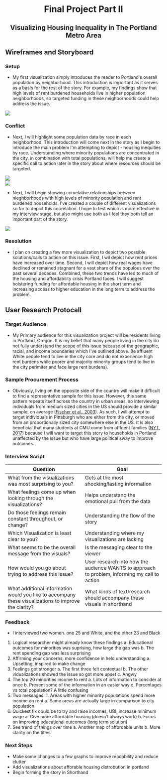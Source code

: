 <h1 align="center">
  
Final Project Part II
  
</h1>

<h2 align="center">
  
Visualizing Housing Inequality in The Portland Metro Area
  
</h2>

## Wireframes and Storyboard

### Setup
  - My first visualization simply introduces the reader to Portland's overall population by neighborhood. This introduction is important as it serves as a basis for the rest of the story. For example, my findings show that high levels of rent burdened households live in higher population neighborhoods, so targeted funding in these neighborhoods could help address the issue.
<div class='tableauPlaceholder' id='viz1669769852170' style='position: relative'><noscript><a href='#'><img alt=' ' src='https:&#47;&#47;public.tableau.com&#47;static&#47;images&#47;CP&#47;CP9M944PP&#47;1_rss.png' style='border: none' /></a></noscript><object class='tableauViz'  style='display:none;'><param name='host_url' value='https%3A%2F%2Fpublic.tableau.com%2F' /> <param name='embed_code_version' value='3' /> <param name='path' value='shared&#47;CP9M944PP' /><param name='static_image' value='https:&#47;&#47;public.tableau.com&#47;static&#47;images&#47;CP&#47;CP9M944PP&#47;1.png' /> <param name='animate_transition' value='yes' /><param name='display_static_image' value='yes' /><param name='display_spinner' value='yes' /><param name='display_overlay' value='yes' /><param name='display_count' value='yes' /><param name='language' value='en-US' /></object></div>                
<script type='text/javascript'>                    
  var divElement = document.getElementById('viz1669769852170');                    
  var vizElement = divElement.getElementsByTagName('object')[0];                    
  vizElement.style.width='100%';vizElement.style.height=(divElement.offsetWidth*0.75)+'px';                    
  var scriptElement = document.createElement('script');                    
  scriptElement.src = 'https://public.tableau.com/javascripts/api/viz_v1.js';                    
  vizElement.parentNode.insertBefore(scriptElement, vizElement);                
</script>

### Conflict
  - Next, I will highlight some population data by race in each neighborhood. This introduction will come next in the story as I begin to introduce the main problem I'm attempting to depict - housing inequities by race. Understanding where minority populations are concentrated in the city, in combination with total populations, will help me create a specific call to action later in the story about where resources should be targeted.
<div class='tableauPlaceholder' id='viz1669770234690' style='position: relative'><noscript><a href='#'><img alt=' ' src='https:&#47;&#47;public.tableau.com&#47;static&#47;images&#47;NT&#47;NTX4HRB5J&#47;1_rss.png' style='border: none' /></a></noscript><object class='tableauViz'  style='display:none;'><param name='host_url' value='https%3A%2F%2Fpublic.tableau.com%2F' /> <param name='embed_code_version' value='3' /> <param name='path' value='shared&#47;NTX4HRB5J' /> <param name='toolbar' value='yes' /><param name='static_image' value='https:&#47;&#47;public.tableau.com&#47;static&#47;images&#47;NT&#47;NTX4HRB5J&#47;1.png' /> <param name='animate_transition' value='yes' /><param name='display_static_image' value='yes' /><param name='display_spinner' value='yes' /><param name='display_overlay' value='yes' /><param name='display_count' value='yes' /><param name='language' value='en-US' /></object></div>                
<script type='text/javascript'>                    
  var divElement = document.getElementById('viz1669770234690');                    
  var vizElement = divElement.getElementsByTagName('object')[0];                    
  vizElement.style.width='100%';vizElement.style.height=(divElement.offsetWidth*0.75)+'px';                    
  var scriptElement = document.createElement('script');                    
  scriptElement.src = 'https://public.tableau.com/javascripts/api/viz_v1.js';                    
  vizElement.parentNode.insertBefore(scriptElement, vizElement);                
</script>
<div class='tableauPlaceholder' id='viz1669770270367' style='position: relative'><noscript><a href='#'><img alt=' ' src='https:&#47;&#47;public.tableau.com&#47;static&#47;images&#47;TH&#47;THTFGTXCZ&#47;1_rss.png' style='border: none' /></a></noscript><object class='tableauViz'  style='display:none;'><param name='host_url' value='https%3A%2F%2Fpublic.tableau.com%2F' /> <param name='embed_code_version' value='3' /> <param name='path' value='shared&#47;THTFGTXCZ' /> <param name='toolbar' value='yes' /><param name='static_image' value='https:&#47;&#47;public.tableau.com&#47;static&#47;images&#47;TH&#47;THTFGTXCZ&#47;1.png' /> <param name='animate_transition' value='yes' /><param name='display_static_image' value='yes' /><param name='display_spinner' value='yes' /><param name='display_overlay' value='yes' /><param name='display_count' value='yes' /><param name='language' value='en-US' /></object></div>                
<script type='text/javascript'>                    
  var divElement = document.getElementById('viz1669770270367');                    
  var vizElement = divElement.getElementsByTagName('object')[0];                    
  vizElement.style.width='100%';vizElement.style.height=(divElement.offsetWidth*0.75)+'px';                    
  var scriptElement = document.createElement('script');                    
  scriptElement.src = 'https://public.tableau.com/javascripts/api/viz_v1.js';                    
  vizElement.parentNode.insertBefore(scriptElement, vizElement);                
</script>

  - Next, I will begin showing coorelative relationships between nieghborhoods with high levels of minority population and rent burdened households. I've created a couple of different visualizations so far to depict this coorelation. I hope to test which is more effective in my interview stage, but also might use both as I feel they both tell an important part of the story.
<div class='tableauPlaceholder' id='viz1669939828988' style='position: relative'><noscript><a href='#'><img alt=' ' src='https:&#47;&#47;public.tableau.com&#47;static&#47;images&#47;Fi&#47;FinalVisuals_16696703764860&#47;Top20MinorityNeighborhoodsSpentaGreaterPercentageofIncomeonRent&#47;1_rss.png' style='border: none' /></a></noscript><object class='tableauViz'  style='display:none;'><param name='host_url' value='https%3A%2F%2Fpublic.tableau.com%2F' /> <param name='embed_code_version' value='3' /> <param name='site_root' value='' /><param name='name' value='FinalVisuals_16696703764860&#47;Top20MinorityNeighborhoodsSpentaGreaterPercentageofIncomeonRent' /><param name='tabs' value='no' /><param name='toolbar' value='yes' /><param name='static_image' value='https:&#47;&#47;public.tableau.com&#47;static&#47;images&#47;Fi&#47;FinalVisuals_16696703764860&#47;Top20MinorityNeighborhoodsSpentaGreaterPercentageofIncomeonRent&#47;1.png' /> <param name='animate_transition' value='yes' /><param name='display_static_image' value='yes' /><param name='display_spinner' value='yes' /><param name='display_overlay' value='yes' /><param name='display_count' value='yes' /><param name='language' value='en-US' /></object></div>                
<script type='text/javascript'>                    
  var divElement = document.getElementById('viz1669939828988');                    
  var vizElement = divElement.getElementsByTagName('object')[0];                    
  vizElement.style.width='100%';vizElement.style.height=(divElement.offsetWidth*0.75)+'px';                    
  var scriptElement = document.createElement('script');                    
  scriptElement.src = 'https://public.tableau.com/javascripts/api/viz_v1.js';                    
  vizElement.parentNode.insertBefore(scriptElement, vizElement);                
</script>

### Resolution
  - I plan on creating a few more visualization to depict two possible solutions/calls to action on this issue. First, I wil depict how rent prices have increased over time. Second, I will depict how real wages have declined or remained stagnant for a vast share of the populous over the past several decades. Combined, these two trends have led to much of the housing and affordability crisis Portland faces. I will suggest bolstering funding for affordable housing in the short term and increasing access to higher education in the long term to address the problem.

## User Research Protocall

### Target Audience
  - My Primary audience for this visualization project will be residents living in Portland, Oregon. It is my belief that many people living in the city do not fully understand the scope of this issue because of the geographic, racial, and income boundaries which I've outlined above. (Ie affluent White people tend to live in the city core and do not experience high rent burdens while poorer and majority minority groups tend to live in the city perimiter and face large rent burdens). 

### Sample Procurement Process
  - Obviously, living on the opposite side of the country will make it difficult to find a representative sample for this issue. However, this same pattern repeats itself across the country in urban areas, so interviewing individuals from medium sized cities in the US should provide a similar sample, on average ([Fischer et al., 2003](https://www.jstor.org/stable/25067394#metadata_info_tab_contents)). As such, I will attempt to target individuals in Pittsburgh who are either from the city, or moved from an proportionally sized city somewhere else in the US. It is also beneficial that many students at CMU come from affluent families ([NYT, 2017](https://www.nytimes.com/interactive/projects/college-mobility/carnegie-mellon-university)) because I will want to target this story to households in Portland unaffected by the issue but who have large political sway to improve outcomes.

### Interview Script

| Question    | Goal |
| ----------- | ----------- |
| What from the visualizations was most surprising to you?      |  Gets at the most shocking/lasting information      |
| What feelings come up when looking through the visualizations?   | Helps understand the emotional pull from the data        |
| Do those feelings remain constant throughout, or change? | Understanding the flow of the story |
| Which Visualization is least clear to you? | Understanding where my visualizations are lacking |
| What seems to be the overall message from the visuals? | Is the messaging clear to the viewer |
| How would you go about trying to address this issue? | User research into how the audience WANTS to approach to problem, informing my call to action |
| What additional information would you like to accompany these visualizations to improve the clarity? | What kinds of text/research should accompany these visuals in shorthand |

### Feedback
  - I interviewed two women. one 25 and White, and the other 23 and Black
1.	Logical researcher might already know these findings
a.	Educational outcomes for minorities was suprising, how large the gap was
b.	The rent spending gap was less surprising
2.	Affirming your concerns, more confidence in held understanding
a.	Upsetting, inspired to make change
3.	Feelings got stronger
a.	The first three felt contextual
b.	The other vidualizations showed the issue so got more upset
c.	Angwy
4.	The top 20 minorities income to rent
a.	Lots of information to consider at once
b.	Present some of the information in an easier way
c.	Percentages vs total population? A little confusing
5.	Two messages: 1. Areas with higher minority populations spend more income on rent 
a.	Same areas are actually large in comparison to city population
6.	Quickest fix could be to try and raise incomes, UBI, increase minimum wage
a.	Give more affordable housing (doesn’t always work)
b.	Focus on improving educational outcomes (long term solution)
7.	See trend of things over time
a.	Another map of affordable units
b.	More clarity on the titles

### Next Steps
  - Make some changes to a few graphs to improve readability and reduce clutter
  - Add visualizations about afforable housing distrobution in portland
  - Begin forming the story in Shorthand 
